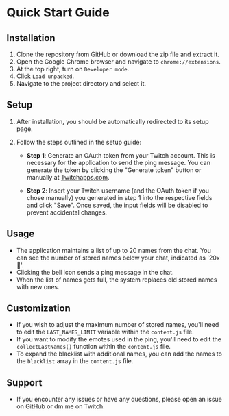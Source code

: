 # Quick Start Guide

## Installation

1. Clone the repository from GitHub or download the zip file and extract it.
2. Open the Google Chrome browser and navigate to `chrome://extensions`.
3. At the top right, turn on `Developer mode`.
4. Click `Load unpacked`.
5. Navigate to the project directory and select it.

## Setup

1. After installation, you should be automatically redirected to its setup page.
2. Follow the steps outlined in the setup guide:

   - **Step 1**: Generate an OAuth token from your Twitch account. This is necessary for the application to send the ping message. You can generate the token by clicking the "Generate token" button or manually at [Twitchapps.com](https://twitchapps.com/tmi/).

   - **Step 2**: Insert your Twitch username (and the OAuth token if you chose manually) you generated in step 1 into the respective fields and click "Save". Once saved, the input fields will be disabled to prevent accidental changes.

## Usage

- The application maintains a list of up to 20 names from the chat. You can see the number of stored names below your chat, indicated as '20x🔔'.
- Clicking the bell icon sends a ping message in the chat.
- When the list of names gets full, the system replaces old stored names with new ones.

## Customization

- If you wish to adjust the maximum number of stored names, you'll need to edit the `LAST_NAMES_LIMIT` variable within the `content.js` file.
- If you want to modify the emotes used in the ping, you'll need to edit the `collectLastNames()` function within the `content.js` file.
- To expand the blacklist with additional names, you can add the names to the `blacklist` array in the `content.js` file.

## Support

- If you encounter any issues or have any questions, please open an issue on GitHub or dm me on Twitch.
